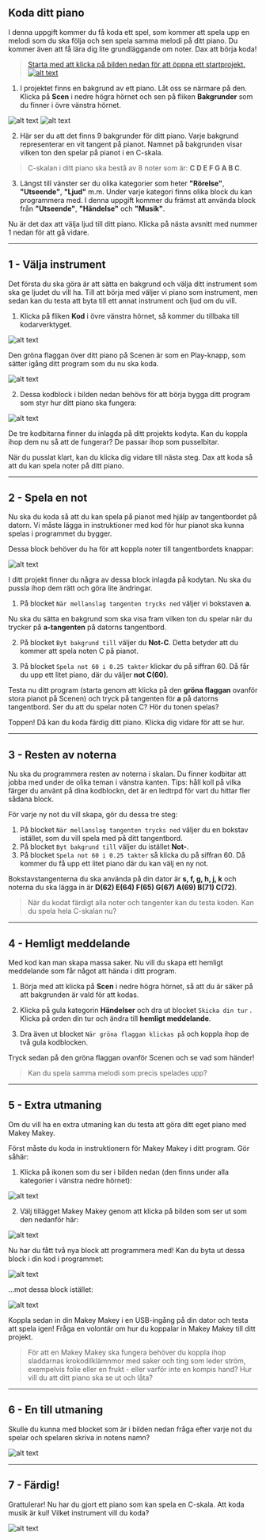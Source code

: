 ## Koda ditt piano
I denna uppgift kommer du få koda ett spel, som kommer att spela upp en melodi som du ska följa och sen spela samma melodi på ditt piano. Du kommer även att få lära dig lite grundläggande om noter. Dax att börja koda!

> <a href="https://scratch.mit.edu/projects/311971291/editor/">Starta med att klicka på bilden nedan för att öppna ett startprojekt.
![alt text](bilder/bild_piano_startbild.png)</a>

01. I projektet finns en bakgrund av ett piano. Låt oss se närmare på den. Klicka på **Scen** i nedre högra hörnet och sen på fliken **Bakgrunder** som du finner i övre vänstra hörnet. 

![alt text](bilder/bild_scen.png)    ![alt text](bilder/bild_flik_bakgrunder.png)

02. Här ser du att det finns 9 bakgrunder för ditt piano. Varje bakgrund representerar en vit tangent på pianot. Namnet på bakgrunden visar  vilken ton den spelar på pianot i en C-skala.

> C-skalan i ditt piano ska bestå av 8 noter som är: **C D E F G A B C**.

03. Längst till vänster ser du olika kategorier som heter **"Rörelse"**, **"Utseende"**, **"Ljud"** m.m. Under varje kategori finns olika block du kan programmera med. I denna uppgift kommer du främst att använda block från **"Utseende"**, **"Händelse"** och **"Musik"**.

Nu är det dax att välja ljud till ditt piano. Klicka på nästa avsnitt med nummer 1 nedan för att gå vidare.

---

## 1 - Välja instrument

Det första du ska göra är att sätta en bakgrund och välja ditt instrument som ska ge ljudet du vill ha. Till att börja med väljer vi piano som instrument, men sedan kan du testa att byta till ett annat instrument och ljud om du vill. 

01. Klicka på fliken **Kod** i övre vänstra hörnet, så kommer du tillbaka till kodarverktyget. 

![alt text](bilder/bild_flik_kod.png)

Den gröna flaggan över ditt piano på Scenen är som en Play-knapp, som sätter igång ditt program som du nu ska koda.

![alt text](bilder/bild_grön_flagga.png)


02. Dessa kodblock i bilden nedan behövs för att börja bygga ditt program som styr hur ditt piano ska fungera:

![alt text](bilder/startblock.PNG)

De tre kodbitarna finner du inlagda på ditt projekts kodyta. Kan du koppla ihop dem nu så att de fungerar? De passar ihop som pusselbitar.


När du pusslat klart, kan du klicka dig vidare till nästa steg. Dax att koda så att du kan spela noter på ditt piano. 

---

## 2 - Spela en not

Nu ska du koda så att du kan spela på pianot med hjälp av tangentbordet på datorn. Vi måste lägga in instruktioner med kod för hur pianot ska kunna spelas i programmet du bygger. 

Dessa block behöver du ha för att koppla noter till tangentbordets knappar:

![alt text](bilder/spela-not-block.PNG)

I ditt projekt finner du några av dessa block inlagda på kodytan. Nu ska du pussla ihop dem rätt och göra lite ändringar. 

1. På blocket ``` När mellanslag tangenten trycks ned ``` väljer vi bokstaven **a**.

Nu ska du sätta en bakgrund som ska visa fram vilken ton du spelar när du trycker på **a-tangenten** på datorns tangentbord.

2. På blocket ``` Byt bakgrund till ``` väljer du **Not-C**. Detta betyder att du kommer att spela noten C på pianot.

3. På blocket ``` Spela not 60 i 0.25 takter ``` klickar du på siffran 60. Då får du upp ett litet piano, där du väljer **not C(60)**.

Testa nu ditt program (starta genom att klicka på den **gröna flaggan** ovanför stora pianot på Scenen) och tryck på tangenten för **a** på  datorns tangentbord. 
Ser du att du spelar noten C? Hör du tonen spelas?

Toppen! Då kan du koda färdig ditt piano. Klicka dig vidare för att se hur.

---

## 3 - Resten av noterna

Nu ska du programmera resten av noterna i skalan. Du finner kodbitar att jobba med under de olika teman i vänstra kanten. Tips: håll koll på vilka färger du använt på dina kodblockn, det är en ledtrpd för vart du hittar fler sådana block.

För varje ny not du vill skapa, gör du dessa tre steg:

01. På blocket ``` När mellanslag tangenten trycks ned ``` väljer du en bokstav istället, som du vill spela med på ditt tangentbord.
02.  På blocket ``` Byt bakgrund till ``` väljer du istället **Not-**.
04. På blocket ``` Spela not 60 i 0.25 takter ``` så klicka du på siffran 60. Då kommer du få upp ett litet piano där du kan välj en ny not.

Bokstavstangenterna du ska använda på din dator är **s, f, g, h, j, k** och noterna du ska lägga in är **D(62) E(64) F(65) G(67) A(69) B(71) C(72)**.	

> När du kodat färdigt alla noter och tangenter kan du testa koden. Kan du spela hela C-skalan nu?

---

## 4 - Hemligt meddelande
Med kod kan man skapa massa saker. Nu vill du skapa ett hemligt meddelande som får något att hända i ditt program. 

01. Börja med att klicka på **Scen** i nedre högra hörnet, så att du är säker på att bakgrunden är vald för att kodas. 

02. Klicka på gula kategorin **Händelser** och dra ut blocket ``` Skicka din tur ``` . Klicka på orden din tur och ändra till **hemligt meddelande**. 

03. Dra även ut blocket ``` När gröna flaggan klickas på ``` och koppla ihop de två gula kodblocken. 

Tryck sedan på den gröna flaggan ovanför Scenen och se vad som händer!

> Kan du spela samma melodi som precis spelades upp?

---

## 5 - Extra utmaning

Om du vill ha en extra utmaning kan du testa att göra ditt eget piano med Makey Makey.

Först måste du koda in instruktionern för Makey Makey i ditt program. Gör såhär:

01. Klicka på ikonen som du ser i bilden nedan (den finns under alla kategorier i vänstra nedre hörnet):

![alt text](bilder/fler-block.PNG)

02. Välj tillägget Makey Makey genom att klicka på bilden som ser ut som den nedanför här:

![alt text](bilder/makey-makey.PNG)

Nu har du fått två nya block att programmera med! Kan du byta ut dessa block i din kod i programmet:

![alt text](bilder/tangent-trycks-ned-block.PNG)

...mot dessa block istället:

![alt text](bilder/makey-block.PNG)

Koppla sedan in din Makey Makey i en USB-ingång på din dator och testa att spela igen! Fråga en volontär om hur du koppalar in Makey Makey till ditt projekt. 

> För att en Makey Makey ska fungera behöver du koppla ihop sladdarnas krokodilklämnmor med saker och ting som leder ström, exempelvis folie eller en frukt - eller varför inte en kompis hand? Hur vill du att ditt piano ska se ut och låta?

---

## 6 - En till utmaning

Skulle du kunna med blocket som är i bilden nedan fråga efter varje not du spelar och spelaren skriva in notens namn?

![alt text](bilder/fraga-block.PNG)
 
---

## 7 - Färdig!

Grattulerar! Nu har du gjort ett piano som kan spela en C-skala. Att koda musik är kul! Vilket instrument vill du koda?

![alt text](bilder/bild_piano_startbild.png)


